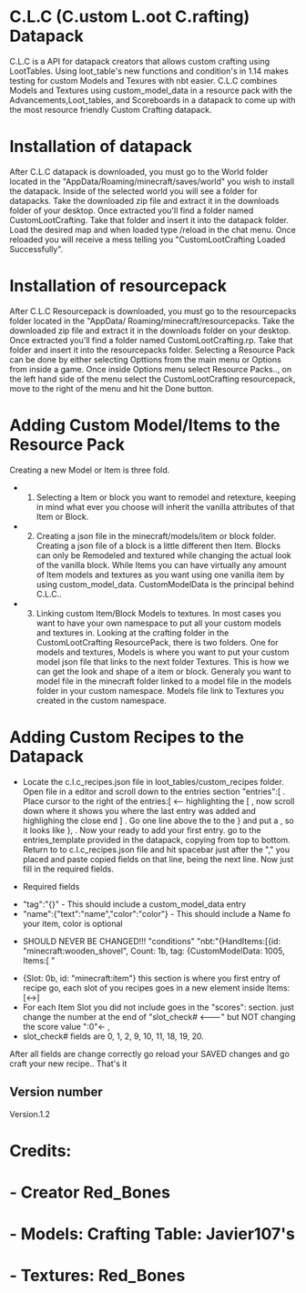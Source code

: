 # C.L.C (C.ustom L.oot C.rafting) Datapack
C.L.C is a API for datapack creators that allows custom crafting using LootTables. Using loot_table's new functions and condition's in 1.14 makes testing for custom Models and Texures with nbt easier. C.L.C combines Models and Textures using custom_model_data in a resource pack with the Advancements,Loot_tables, and Scoreboards in a datapack to come up with the most resource friendly Custom Crafting datapack.    

   
#   Installation of datapack
After C.L.C datapack is downloaded, you must go to the World folder located in the "AppData/Roaming/minecraft/saves/world" you wish to install the datapack. Inside of the selected world you will see a folder for datapacks. Take the downloaded zip file and extract it in the downloads folder of your desktop. Once extracted you'll find a folder named CustomLootCrafting. Take that folder and insert it into the datapack folder. Load the desired map and when loaded type /reload in the chat menu. Once reloaded you will receive a mess telling you "CustomLootCrafting Loaded Successfully". 

#   Installation of resourcepack
After C.L.C Resourcepack is downloaded, you must go to the resourcepacks folder located in the "AppData/ Roaming/minecraft/resourcepacks. Take the downloaded zip file and extract it in the downloads folder on your desktop. Once extracted you'll find a folder named CustomLootCrafting.rp. Take that folder and insert it into the resourcepacks folder. Selecting a Resource Pack can be done by either selecting Opttions from the main menu or Options from inside a game. Once inside Options menu select Resource Packs.., on the left hand side of the menu select the CustomLootCrafting resourcepack, move to the right of the menu and hit the Done button. 

#   Adding Custom Model/Items to the Resource Pack
Creating a new Model or Item is three fold. 
- 1. Selecting a Item or block you want to remodel and retexture, keeping in mind what ever you choose will inherit the vanilla attributes of that Item or Block. 
- 2. Creating a json file in the minecraft/models/item or block folder. Creating a json file of a block is a little different then Item. Blocks can only be Remodeled and textured while changing the actual look of the vanilla block. While Items you can have virtually any amount of Item models and textures as you want using one vanilla item by using custom_model_data. CustomModelData is the principal behind C.L.C.. 
- 3.  Linking custom Item/Block Models to textures. In most cases you want to have your own namespace to put all your custom models and textures in. Looking at the crafting folder in the CustomLootCrafting ResourcePack, there is two folders. One for models and textures, Models is where you want to put your custom model json file that links to the next folder Textures. This is how we can get the look and shape of a item or block. Generaly you want to model file in the minecraft folder linked to a model file in the models folder in your custom namespace. Models file link to Textures you created in the custom namespace.  

#   Adding Custom Recipes to the Datapack
-   Locate the c.l.c_recipes.json file in loot_tables/custom_recipes folder. Open file in a editor and scroll down to the entries section  "entries":[ . Place cursor to the right of the  entries:[ <-- highlighting the [ , now scroll down where it shows you where the last entry was added and highlighing the close end ] . Go one line above the to the } and put a , so it looks like }, . Now your ready to add your first entry. go to the entries_template provided in the datapack, copying from top to bottom. Return to to c.l.c_recipes.json file and hit spacebar just after the "," you placed and paste copied fields on that line, being the next line. Now just fill in the required fields. 
 
* Required fields 
-   "tag":"{}" - This should include a custom_model_data entry
-   "name":{"text":"name","color":"color"} - This should include a Name fo your item, color is optional
* SHOULD NEVER BE CHANGED!!! 
    "conditions" "nbt:"{HandItems:[{id: \"minecraft:wooden_shovel\", Count: 1b, tag:                         {CustomModelData: 1005, Items:[ "
-   {Slot: 0b, id: \"minecraft:item\"} this section is where you first entry of recipe go, each slot of you       recipes goes in a new element inside Items:[<->]
-   For each Item Slot you did not include goes in the "scores": section. just change the number at the end of "slot_check# <---" but NOT changing the score value ":0"<- , 
- slot_check#  fields are 0, 1, 2, 9, 10, 11, 18, 19, 20.

After all fields are change correctly go reload your SAVED changes and go craft your new recipe.. That's it       

## Version number
Version.1.2

#  Credits:
# - Creator Red_Bones
#  - Models: Crafting Table: Javier107's  
# - Textures: Red_Bones